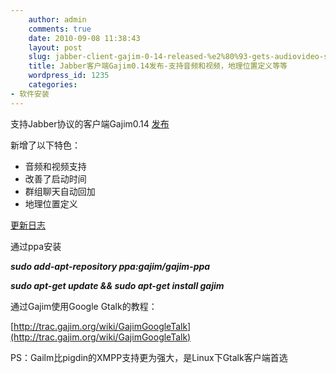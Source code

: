 ```yaml
---
    author: admin
    comments: true
    date: 2010-09-08 11:38:43
    layout: post
    slug: jabber-client-gajim-0-14-released-%e2%80%93-gets-audiovideo-support-gelolocation-more
    title: Jabber客户端Gajim0.14发布-支持音频和视频，地理位置定义等等
    wordpress_id: 1235
    categories:
- 软件安装
---
```


支持Jabber协议的客户端Gajim0.14 [发布](http://trac.gajim.org/query?status=closed&milestone=0.14)

新增了以下特色：

* 音频和视频支持  
* 改善了启动时间
* 群组聊天自动回加
* 地理位置定义

[更新日志](http://hg.gajim.org/gajim/file/605ca10afd21/ChangeLog)

通过ppa安装

**_sudo add-apt-repository ppa:gajim/gajim-ppa_**

**_sudo apt-get update && sudo apt-get install gajim_**

通过Gajim使用Google Gtalk的教程：

[http://trac.gajim.org/wiki/GajimGoogleTalk](http://trac.gajim.org/wiki/GajimGoogleTalk)

PS：Gailm比pigdin的XMPP支持更为强大，是Linux下Gtalk客户端首选

